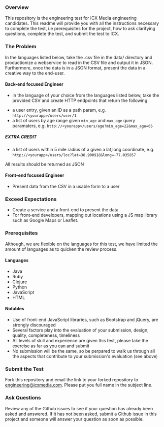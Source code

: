 ### Overview
This repository is the engineering test for ICX Media engineering candidates.  This readme will provide you with all the instructions necessary to complete the test, i.e prerequisites for the project, how to ask clarifying questions, complete the test, and submit the test to ICX.

### The Problem
In the languages listed below, take the .csv file in the data/ directory and productionize a webservice to read in the CSV file and output it in JSON.  Furthermore, once the data is in a JSON format, present the data in a creative way to the end-user.  

#### Back-end focused Engineer
- In the language of your choice from the languages listed below, take the provided CSV and create HTTP endpoints that return the following:
 * a user entry, given an ID as a path param, e.g. ```http://<yourapp>/users/user/1```
 * a list of users by age range given ```min_age``` and ```max_age``` query paramaters, e.g. ```http://<yourapp>/users/age?min_age=22&max_age=65```

##### EXTRA CREDIT
- a list of users within 5 mile radius of a given a lat,long coordinate, e.g. ```http://<yourapp>/users/loc?lat=38.900918&long=-77.035857```
 
All results should be returned as JSON

#### Front-end focused Engineer
- Present data from the CSV in a usable form to a user

### Exceed Expectations
- Create a service and a front-end to present the data.
- For front-end developers, mapping out locations using a JS map library such as Google Maps or Leaflet.

### Prerequisites
Although, we are flexible on the languages for this test, we have limited the amount of languages as to quicken the review process.

#### Languages
- Java
- Ruby
- Clojure
- Python
- JavaScript
- HTML

#### Notables
- Use of front-end JavaScript libraries, such as Bootstrap and jQuery, are strongly discouraged
- Several factors play into the evaluation of your submission, design, quality, completeness, timeliness
- All levels of skill and experience are given this test, please take the exercise as far as you can and submit
- No submission will be the same, so be perpared to walk us through all the aspects that contribute to your submission's evaluation (see above)

### Submit the Test
Fork this repository and email the link to your forked repository to engineering@icxmedia.com.  Please put you full name in the subject line.

### Ask Questions
Review any of the Github issues to see if your question has already been asked and answered.  If it has not been asked, submit a Github issue in this project and someone will answer your question as soon as possible.



